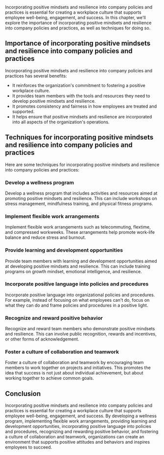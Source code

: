 
Incorporating positive mindsets and resilience into company policies and practices is essential for creating a workplace culture that supports employee well-being, engagement, and success. In this chapter, we'll explore the importance of incorporating positive mindsets and resilience into company policies and practices, as well as techniques for doing so.

Importance of incorporating positive mindsets and resilience into company policies and practices
------------------------------------------------------------------------------------------------

Incorporating positive mindsets and resilience into company policies and practices has several benefits:

* It reinforces the organization's commitment to fostering a positive workplace culture.
* It provides team members with the tools and resources they need to develop positive mindsets and resilience.
* It promotes consistency and fairness in how employees are treated and supported.
* It helps ensure that positive mindsets and resilience are incorporated into all aspects of the organization's operations.

Techniques for incorporating positive mindsets and resilience into company policies and practices
-------------------------------------------------------------------------------------------------

Here are some techniques for incorporating positive mindsets and resilience into company policies and practices:

### Develop a wellness program

Develop a wellness program that includes activities and resources aimed at promoting positive mindsets and resilience. This can include workshops on stress management, mindfulness training, and physical fitness programs.

### Implement flexible work arrangements

Implement flexible work arrangements such as telecommuting, flextime, and compressed workweeks. These arrangements help promote work-life balance and reduce stress and burnout.

### Provide learning and development opportunities

Provide team members with learning and development opportunities aimed at developing positive mindsets and resilience. This can include training programs on growth mindset, emotional intelligence, and resilience.

### Incorporate positive language into policies and procedures

Incorporate positive language into organizational policies and procedures. For example, instead of focusing on what employees can't do, focus on what they can do and frame policies and procedures in a positive light.

### Recognize and reward positive behavior

Recognize and reward team members who demonstrate positive mindsets and resilience. This can involve public recognition, rewards and incentives, or other forms of acknowledgement.

### Foster a culture of collaboration and teamwork

Foster a culture of collaboration and teamwork by encouraging team members to work together on projects and initiatives. This promotes the idea that success is not just about individual achievement, but about working together to achieve common goals.

Conclusion
----------

Incorporating positive mindsets and resilience into company policies and practices is essential for creating a workplace culture that supports employee well-being, engagement, and success. By developing a wellness program, implementing flexible work arrangements, providing learning and development opportunities, incorporating positive language into policies and procedures, recognizing and rewarding positive behavior, and fostering a culture of collaboration and teamwork, organizations can create an environment that supports positive attitudes and behaviors and inspires employees to succeed.
